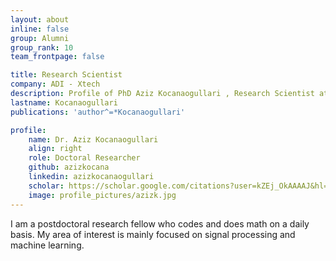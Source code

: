 ```yaml
---
layout: about
inline: false
group: Alumni
group_rank: 10
team_frontpage: false

title: Research Scientist
company: ADI - Xtech
description: Profile of PhD Aziz Kocanaogullari , Research Scientist at the  ADI - Xtech.
lastname: Kocanaogullari
publications: 'author^=*Kocanaogullari'

profile:
    name: Dr. Aziz Kocanaogullari 
    align: right
    role: Doctoral Researcher
    github: azizkocana
    linkedin: azizkocanaogullari
    scholar: https://scholar.google.com/citations?user=kZEj_OkAAAAJ&hl=en
    image: profile_pictures/azizk.jpg
---
```


I am a postdoctoral research fellow who codes and does math on a daily basis. My area of interest is mainly focused on signal processing and machine learning.